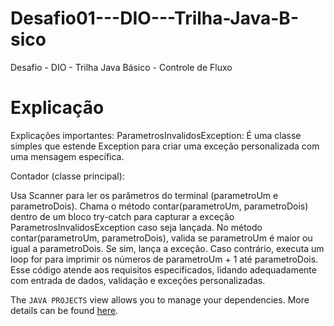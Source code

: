 # Desafio01---DIO---Trilha-Java-B-sico
Desafio - DIO - Trilha Java Básico - Controle de Fluxo 

# Explicação 
Explicações importantes:
ParametrosInvalidosException: É uma classe simples que estende Exception para criar uma exceção personalizada com uma mensagem específica.

Contador (classe principal):

Usa Scanner para ler os parâmetros do terminal (parametroUm e parametroDois).
Chama o método contar(parametroUm, parametroDois) dentro de um bloco try-catch para capturar a exceção ParametrosInvalidosException caso seja lançada.
No método contar(parametroUm, parametroDois), valida se parametroUm é maior ou igual a parametroDois. Se sim, lança a exceção. Caso contrário, executa um loop for para imprimir os números de parametroUm + 1 até parametroDois.
Esse código atende aos requisitos especificados, lidando adequadamente com entrada de dados, validação e exceções personalizadas.

The `JAVA PROJECTS` view allows you to manage your dependencies. More details can be found [here](https://github.com/microsoft/vscode-java-dependency#manage-dependencies).
